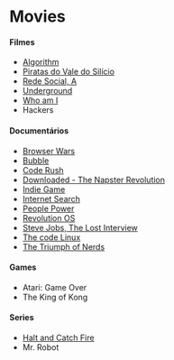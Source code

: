 # Movies

#### Filmes

  * [Algorithm](list/Algorithm.md)
  * [Piratas do Vale do Silício](list/PiratasValeSilicio.md)
  * [Rede Social, A](list/RedeSocial.md)
  * [Underground](list/Underground.md)
  * [Who am I](list/WhoAmI.md)
  * Hackers

#### Documentários
  * [Browser Wars](list/BrowserWars.md)
  * [Bubble](list/Bubble.md)
  * [Code Rush](list/CodeRush.md)
  * [Downloaded - The Napster Revolution](list/Downloaded.md)
  * [Indie Game](list/IndieGame.md)
  * [Internet Search](list/InternetSearch.md)
  * [People Power](list/PeoplePower.md)
  * [Revolution OS](list/RevolutionOS.md)
  * [Steve Jobs, The Lost Interview](list/LostInterview.md)
  * [The code Linux](list/TheCodeLinux.md)
  * [The Triumph of Nerds](list/TriumphNerds.md)

#### Games
  * Atari: Game Over
  * The King of Kong

#### Series
  * [Halt and Catch Fire](list/HaltAndCatchFire.md)
  * Mr. Robot
